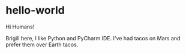 # hello-world

Hi Humans!

Brigill here, I like Python and PyCharm IDE.
I've had tacos on Mars and prefer them over Earth tacos.
